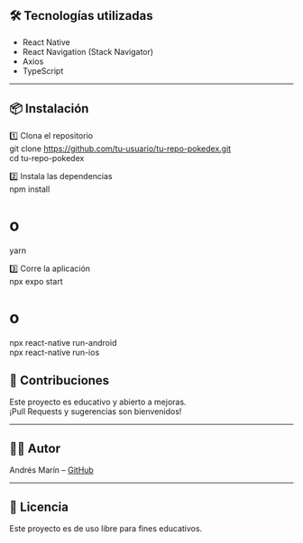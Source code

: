 
## 🛠️ Tecnologías utilizadas

- React Native
- React Navigation (Stack Navigator)
- Axios
- TypeScript

---

## 📦 Instalación

1️⃣ Clona el repositorio  
git clone https://github.com/tu-usuario/tu-repo-pokedex.git  
cd tu-repo-pokedex

2️⃣ Instala las dependencias  
npm install  
# o  
yarn

3️⃣ Corre la aplicación  
npx expo start  
# o  
npx react-native run-android  
npx react-native run-ios


## 🤝 Contribuciones

Este proyecto es educativo y abierto a mejoras.  
¡Pull Requests y sugerencias son bienvenidos!

---

## 👨‍💻 Autor

Andrés Marín – [GitHub](https://github.com/andresmarincelis)

---

## 📜 Licencia

Este proyecto es de uso libre para fines educativos.
